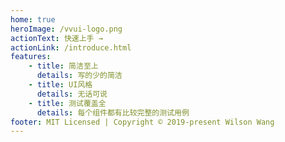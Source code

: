 ```yaml
---
home: true
heroImage: /vvui-logo.png
actionText: 快速上手 →
actionLink: /introduce.html
features:
    - title: 简洁至上
      details: 写的少的简洁
    - title: UI风格
      details: 无话可说
    - title: 测试覆盖全
      details: 每个组件都有比较完整的测试用例
footer: MIT Licensed | Copyright © 2019-present Wilson Wang
---
```

